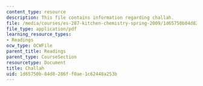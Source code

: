 ```yaml
---
content_type: resource
description: This file contains information regarding challah.
file: /media/courses/es-287-kitchen-chemistry-spring-2009/1d65750b84d8286ff0ae1c62448a253b_MITES_287S09_read05.pdf
file_type: application/pdf
learning_resource_types:
- Readings
ocw_type: OCWFile
parent_title: Readings
parent_type: CourseSection
resourcetype: Document
title: Challah
uid: 1d65750b-84d8-286f-f0ae-1c62448a253b
---
```

